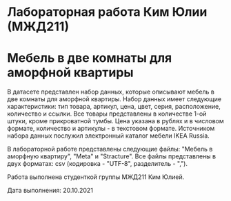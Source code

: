 # Лабораторная работа Ким Юлии (МЖД211)
# Мебель  в две комнаты для аморфной квартиры 

В датасете представлен набор данных, которые описывают мебель в две комнаты для аморфной квартиры. Набор данных имеет следующие характеристики: тип товара, артикул, цена, цвет, серия, расположение, количество и ссылки.  Все товары представлены в количестве 1-ой штуки, кроме  прикроватной тумбы. Цена указана в рублях и в числовом формате, количество и артикулы - в текстовом формате. Источником набора данных послужил электронный каталог мебели IKEA Russia. 


  
В лабораторной работе представлены следующие файлы: "Мебель в аморфную квартиру", "Meta" и  "Stracture". Все файлы представлены в двух форматах: csv (кодировка  - "UTF-8", разделитель -  ",").


Работа выполнена студенткой группы МЖД211 Ким Юлией.

  
Дата выполнения: 20.10.2021


  
